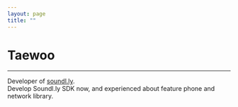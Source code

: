 ```yaml
---
layout: page
title: ""
---
```

# Taewoo
-----

Developer of <a href="http://soundl.ly" target="_blank">soundl.ly</a>.  
Develop Soundl.ly SDK now, and experienced about feature phone and network library.  



